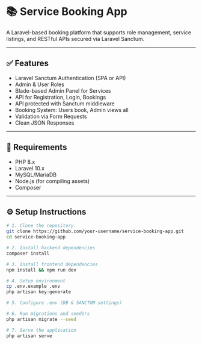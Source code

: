 <!-- <p align="center">
  <a href="https://laravel.com" target="_blank">
    <img src="https://raw.githubusercontent.com/laravel/art/master/logo-lockup/5%20SVG/2%20CMYK/1%20Full%20Color/laravel-logolockup-cmyk-red.svg" width="400" alt="Laravel Logo">
  </a>
</p>

<p align="center">
  <a href="https://github.com/laravel/framework/actions">
    <img src="https://github.com/laravel/framework/workflows/tests/badge.svg" alt="Build Status">
  </a>
  <a href="https://packagist.org/packages/laravel/framework">
    <img src="https://img.shields.io/packagist/dt/laravel/framework" alt="Total Downloads">
  </a>
  <a href="https://packagist.org/packages/laravel/framework">
    <img src="https://img.shields.io/packagist/v/laravel/framework" alt="Latest Stable Version">
  </a>
  <a href="https://packagist.org/packages/laravel/framework">
    <img src="https://img.shields.io/packagist/l/laravel/framework" alt="License">
  </a>
</p> -->

# 📚 Service Booking App

A Laravel-based booking platform that supports role management, service listings, and RESTful APIs secured via Laravel Sanctum.

---

## ✅ Features

- Laravel Sanctum Authentication (SPA or API)
- Admin & User Roles
- Blade-based Admin Panel for Services
- API for Registration, Login, Bookings
- API protected with Sanctum middleware
- Booking System: Users book, Admin views all
- Validation via Form Requests
- Clean JSON Responses

---

## 🧾 Requirements

- PHP 8.x
- Laravel 10.x
- MySQL/MariaDB
- Node.js (for compiling assets)
- Composer

---

## ⚙️ Setup Instructions

```bash
# 1. Clone the repository
git clone https://github.com/your-username/service-booking-app.git
cd service-booking-app

# 2. Install backend dependencies
composer install

# 3. Install frontend dependencies
npm install && npm run dev

# 4. Setup environment
cp .env.example .env
php artisan key:generate

# 5. Configure .env (DB & SANCTUM settings)

# 6. Run migrations and seeders
php artisan migrate --seed

# 7. Serve the application
php artisan serve
